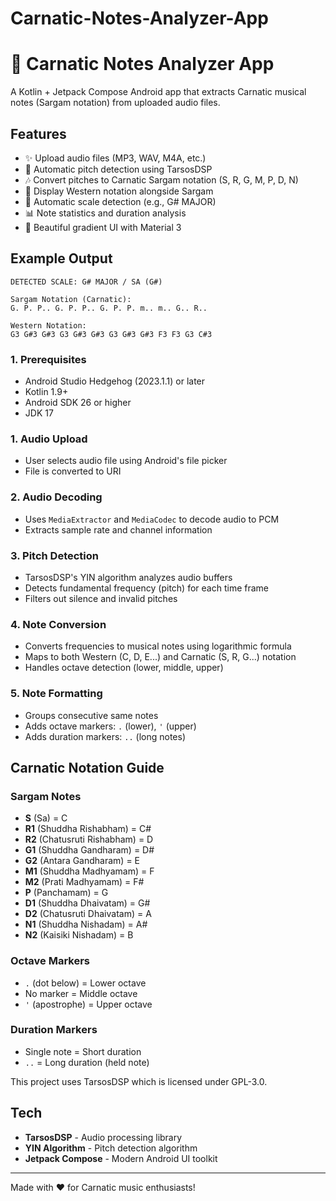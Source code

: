 # Carnatic-Notes-Analyzer-App

# 🎵 Carnatic Notes Analyzer App

A Kotlin + Jetpack Compose Android app that extracts Carnatic musical notes (Sargam notation) from uploaded audio files.

## Features

- ✨ Upload audio files (MP3, WAV, M4A, etc.)
- 🎼 Automatic pitch detection using TarsosDSP
- 🎶 Convert pitches to Carnatic Sargam notation (S, R, G, M, P, D, N)
- 🎹 Display Western notation alongside Sargam
- 🎯 Automatic scale detection (e.g., G# MAJOR)
- 📊 Note statistics and duration analysis
- 🎨 Beautiful gradient UI with Material 3

## Example Output

```
DETECTED SCALE: G# MAJOR / SA (G#)

Sargam Notation (Carnatic):
G. P. P.. G. P. P.. G. P. P. m.. m.. G.. R..

Western Notation:
G3 G#3 G#3 G3 G#3 G#3 G3 G#3 G#3 F3 F3 G3 C#3
```

### 1. Prerequisites

- Android Studio Hedgehog (2023.1.1) or later
- Kotlin 1.9+
- Android SDK 26 or higher
- JDK 17

### 1. Audio Upload
- User selects audio file using Android's file picker
- File is converted to URI

### 2. Audio Decoding
- Uses `MediaExtractor` and `MediaCodec` to decode audio to PCM
- Extracts sample rate and channel information

### 3. Pitch Detection
- TarsosDSP's YIN algorithm analyzes audio buffers
- Detects fundamental frequency (pitch) for each time frame
- Filters out silence and invalid pitches

### 4. Note Conversion
- Converts frequencies to musical notes using logarithmic formula
- Maps to both Western (C, D, E...) and Carnatic (S, R, G...) notation
- Handles octave detection (lower, middle, upper)

### 5. Note Formatting
- Groups consecutive same notes
- Adds octave markers: `.` (lower), `'` (upper)
- Adds duration markers: `..` (long notes)

## Carnatic Notation Guide

### Sargam Notes
- **S** (Sa) = C
- **R1** (Shuddha Rishabham) = C#
- **R2** (Chatusruti Rishabham) = D
- **G1** (Shuddha Gandharam) = D#
- **G2** (Antara Gandharam) = E
- **M1** (Shuddha Madhyamam) = F
- **M2** (Prati Madhyamam) = F#
- **P** (Panchamam) = G
- **D1** (Shuddha Dhaivatam) = G#
- **D2** (Chatusruti Dhaivatam) = A
- **N1** (Shuddha Nishadam) = A#
- **N2** (Kaisiki Nishadam) = B

### Octave Markers
- `.` (dot below) = Lower octave
- No marker = Middle octave
- `'` (apostrophe) = Upper octave

### Duration Markers
- Single note = Short duration
- `..` = Long duration (held note)


This project uses TarsosDSP which is licensed under GPL-3.0.

## Tech

- **TarsosDSP** - Audio processing library
- **YIN Algorithm** - Pitch detection algorithm
- **Jetpack Compose** - Modern Android UI toolkit

---

Made with ❤️ for Carnatic music enthusiasts!